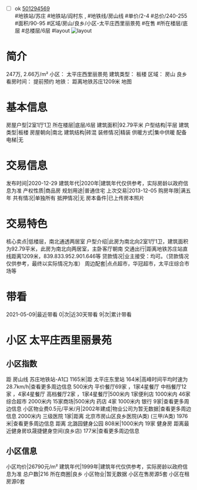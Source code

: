 - [ ] ok [501294569](https://bj.5i5j.com/ershoufang/501294569.html)  
 #地铁站/苏庄 #地铁站/阎村东 ,  #地铁线/房山线
#单价/2-4 #总价/240-255 #面积/90-95   #区域/房山/良乡/小区-太平庄西里丽景苑 #在售 #所在楼层/底层 #总楼层/6层 #layout 
![layout](http://image2a.5i5j.com/scm/HOUSE_CUSTOMER/b9eebeeb97be4741a38f85680b21dc3f.jpg_P5.jpg) 
# 简介 
 247万,  2.66万/m² 
小区： 太平庄西里丽景苑
建筑类型： 板楼
区域： 房山 良乡
看房时间： 提前预约
地铁： 距离地铁苏庄1209米 地图
# 基本信息 
 房屋户型|2室1厅1卫
所在楼层|底层/6层
建筑面积|92.79平米
户型结构|平层
建筑类型|板楼
房屋朝向|南北
建筑结构|砖混
装修情况|精装
供暖方式|集中供暖
配备电梯|无
# 交易信息 
 发布时间|2020-12-29
建筑年代|2020年|建筑年代仅供参考，实际房龄以政府信息为准
产权性质|商品房
规划用途|普通住宅
上次交易|2013-12-05
购房年限|满五年
共有情况|单独所有
抵押情况|无
房本备件|已上传房本照片
# 交易特色 
 核心卖点|低楼层，南北通透两居室
户型介绍|此房为南北向2室1厅1卫，建筑面积为92.79平米，此房为南北向两居室，主卧客厅朝南
交通出行|距离地铁苏庄站直线距离1209米，839.833.952.901.646等
贷款情况|业主接受：均可。（贷款情况仅供参考，最终以实际情况为准）
周边配套|点点超市，华冠超市，太平庄综合市场等
# 带看 
 2021-05-09|最近带看	 0|次|近30天带看	 9|次|累计带看
# 小区 太平庄西里丽景苑
## 小区指数 
 距 房山线 苏庄地铁站-A1口 1165米|距 太平庄东里站 164米|高峰时间平均时速为28.7km/h|查看更多周边信息
500米内 平价餐厅69家 ，1家4星餐厅
中档餐厅12家 ，4家4星餐厅
高档餐厅2家 ，1家4星餐厅|500米内 1家便利店
1000米内 46家综合超市
2000米内 15家商场|500米内 药店 4家
1000米内 银行 9家|查看更多周边信息
小区物业费0.5元/平米/月|2002年建成|物业公司为暂无数据|查看更多周边信息
2000米内 三级医院 1家|距离 北京市房山区良乡医院(A类) (三甲/A类) 1976米|查看更多周边信息
距离 北潞园健身公园 808米|1000米内 19家 健身房
距离最近健身房玖晟捷健身空间(良乡店) 177米|查看更多周边信息
## 小区信息 
 小区均价|26790元/m²
建筑年代|1999年|建筑年代仅供参考，实际房龄以政府信息为准
总户数|216
所在商圈|良乡
小区物业|暂无数据
小区在售房源5套
小区在租房源0套
